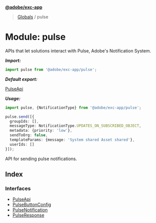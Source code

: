 **[@adobe/exc-app](../README.md)**

> [Globals](../README.md) / pulse

# Module: pulse

APIs that let solutions interact with Pulse, Adobe's Notification System.

***Import:***

```typescript
import pulse from '@adobe/exc-app/pulse';
```

***Default export:***

[PulseApi](../interfaces/pulse.pulseapi.md#interface-pulserapi)

***Usage:***

```typescript
import pulse, {NotificationType} from '@adobe/exc-app/pulse';

pulse.send([{
  groupIds: [],
  messageType: NotificationType.UPDATES_ON_SUBSCRIBED_OBJECT,
  metadata: {priority: 'low'},
  sendToOrg: false,
  templateParams: {message: 'System shared Asset shared'},
  userIds: []
}]);
```

API for sending pulse notifications.

## Index

### Interfaces

* [PulseApi](../interfaces/pulse.pulseapi.md)
* [PulseButtonConfig](../interfaces/pulse.pulsebuttonconfig.md)
* [PulseNotification](../interfaces/pulse.pulsenotification.md)
* [PulseResponse](../interfaces/pulse.pulseresponse.md)
